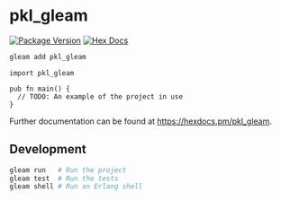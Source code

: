 # pkl_gleam

[![Package Version](https://img.shields.io/hexpm/v/pkl_gleam)](https://hex.pm/packages/pkl_gleam)
[![Hex Docs](https://img.shields.io/badge/hex-docs-ffaff3)](https://hexdocs.pm/pkl_gleam/)

```sh
gleam add pkl_gleam
```
```gleam
import pkl_gleam

pub fn main() {
  // TODO: An example of the project in use
}
```

Further documentation can be found at <https://hexdocs.pm/pkl_gleam>.

## Development

```sh
gleam run   # Run the project
gleam test  # Run the tests
gleam shell # Run an Erlang shell
```
